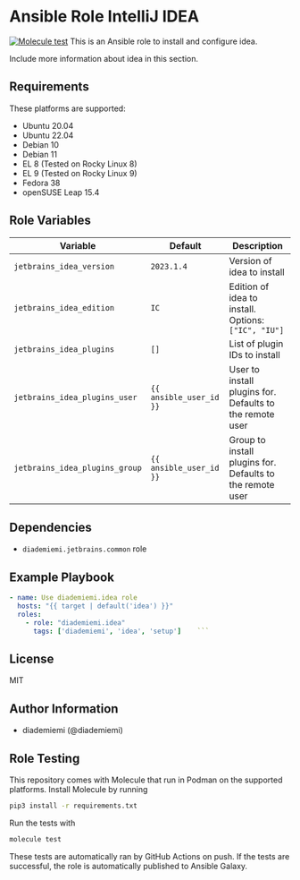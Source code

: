 Ansible Role IntelliJ IDEA
=========

[![Molecule test](https://github.com/diademiemi/ansible_collection_diademiemi.jetbrains/actions/workflows/ansible-role-idea.yml/badge.svg)](https://github.com/diademiemi/ansible_collection_diademiemi.jetbrains/actions/workflows/ansible-role-idea.yml)
This is an Ansible role to install and configure idea.

Include more information about idea in this section.

Requirements
------------
These platforms are supported:
- Ubuntu 20.04
- Ubuntu 22.04
- Debian 10
- Debian 11
- EL 8 (Tested on Rocky Linux 8)
- EL 9 (Tested on Rocky Linux 9)
- Fedora 38
- openSUSE Leap 15.4

<!--
- List hardware requirements here  
-->

Role Variables
--------------

Variable | Default | Description
--- | --- | ---
`jetbrains_idea_version` | `2023.1.4` | Version of idea to install
`jetbrains_idea_edition` | `IC` | Edition of idea to install. Options: `["IC", "IU"]`
`jetbrains_idea_plugins` | `[]` | List of plugin IDs to install
`jetbrains_idea_plugins_user` | `{{ ansible_user_id }}` | User to install plugins for. Defaults to the remote user
`jetbrains_idea_plugins_group` | `{{ ansible_user_id }}` | Group to install plugins for. Defaults to the remote user
<!--
`variable` | `default` | Variable example
`long_variable` | See [defaults/main.yml](./defaults/main.yml) | Variable referring to defaults
`distro_specific_variable` | See [vars/debian.yml](./vars/debian.yml) | Variable referring to distro-specific variables
-->

Dependencies
------------
<!-- List dependencies on other roles or criteria -->
- `diademiemi.jetbrains.common` role

Example Playbook
----------------

```yaml
- name: Use diademiemi.idea role
  hosts: "{{ target | default('idea') }}"
  roles:
    - role: "diademiemi.idea"
      tags: ['diademiemi', 'idea', 'setup']    ```

```

License
-------

MIT

Author Information
------------------

- diademiemi (@diademiemi)

Role Testing
------------

This repository comes with Molecule that run in Podman on the supported platforms.
Install Molecule by running

```bash
pip3 install -r requirements.txt
```

Run the tests with

```bash
molecule test
```

These tests are automatically ran by GitHub Actions on push. If the tests are successful, the role is automatically published to Ansible Galaxy.
